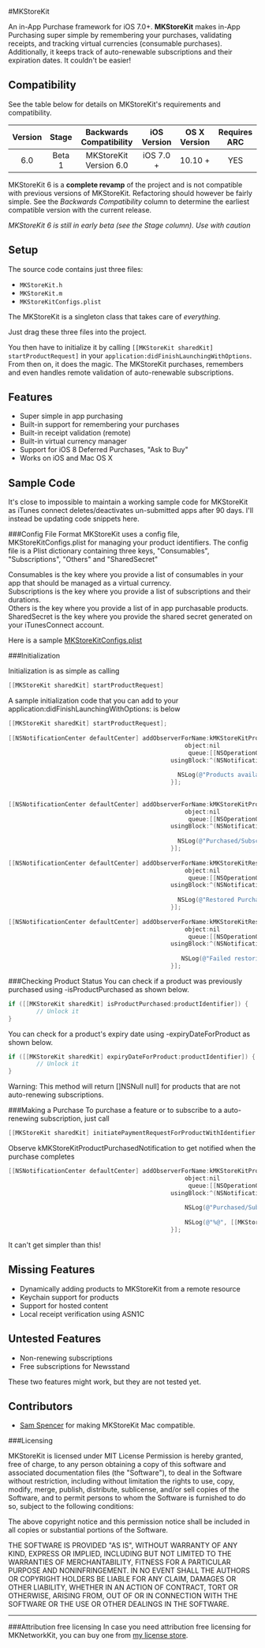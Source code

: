 #MKStoreKit

An in-App Purchase framework for iOS 7.0+. **MKStoreKit** makes in-App Purchasing super simple by remembering your purchases, validating receipts, and tracking virtual currencies (consumable purchases). Additionally, it keeps track of auto-renewable subscriptions and their expiration dates. It couldn't be easier!

## Compatibility
See the table below for details on MKStoreKit's requirements and compatibility.

| Version | Stage  | Backwards Compatibility | iOS Version | OS X Version | Requires ARC |
|:-------:|:------:|:-----------------------:|:-----------:|:------------:|:------------:|
|   6.0   | Beta 1 | MKStoreKit Version 6.0  |  iOS 7.0 +  |    10.10 +   |      YES     |

MKStoreKit 6 is a **complete revamp** of the project and is not compatible with previous versions of MKStoreKit. Refactoring should however be fairly simple. See the *Backwards Compatibility* column to determine the earliest compatible version with the current release.

*MKStoreKit 6 is still in early beta (see the Stage column). Use with caution*

## Setup
The source code contains just three files:
* `MKStoreKit.h`
* `MKStoreKit.m`
* `MKStoreKitConfigs.plist`

The MKStoreKit is a singleton class that takes care of *everything*. 

Just drag these three files into the project. 

You then have to initialize it by calling `[[MKStoreKit sharedKit] startProductRequest]` in your `application:didFinishLaunchingWithOptions`. From then on, it does the magic. The MKStoreKit purchases, remembers and even handles remote validation of auto-renewable subscriptions.

## Features
* Super simple in app purchasing
* Built-in support for remembering your purchases
* Built-in receipt validation (remote)
* Built-in virtual currency manager
* Support for iOS 8 Deferred Purchases, "Ask to Buy"
* Works on iOS and Mac OS X

## Sample Code 

It's close to impossible to maintain a working sample code for MKStoreKit as iTunes connect deletes/deactivates un-submitted apps after 90 days. I'll instead be updating code snippets here.

###Config File Format
MKStoreKit uses a config file, MKStoreKitConfigs.plist for managing your product identifiers.
The config file is a Plist dictionary containing three keys, "Consumables", "Subscriptions", "Others" and "SharedSecret"

Consumables is the key where you provide a list of consumables in your app that should be managed as a virtual currency.  
Subscriptions is the key where you provide a list of subscriptions and their durations.  
Others is the key where you provide a list of in app purchasable products.  
SharedSecret is the key where you provide the shared secret generated on your iTunesConnect account.

Here is a sample [MKStoreKitConfigs.plist](https://gist.github.com/MugunthKumar/330fc38b542c96fcecc6)


###Initialization

Initialization is as simple as calling

``` objective-c
[[MKStoreKit sharedKit] startProductRequest]
```

A sample initialization code that you can add to your application:didFinishLaunchingWithOptions: is below

``` objective-c
[[MKStoreKit sharedKit] startProductRequest];
  
[[NSNotificationCenter defaultCenter] addObserverForName:kMKStoreKitProductsAvailableNotification
                                                  object:nil
                                                   queue:[[NSOperationQueue alloc] init]
                                              usingBlock:^(NSNotification *note) {
    
                                                NSLog(@"Products available: %@", [[MKStoreKit sharedKit] availableProducts]);
                                              }];
  
  
[[NSNotificationCenter defaultCenter] addObserverForName:kMKStoreKitProductPurchasedNotification
                                                  object:nil
                                                   queue:[[NSOperationQueue alloc] init]
                                              usingBlock:^(NSNotification *note) {
                                                  
                                                NSLog(@"Purchased/Subscribed to product with id: %@", [note object]);
                                              }];
  
[[NSNotificationCenter defaultCenter] addObserverForName:kMKStoreKitRestoredPurchasesNotification
                                                  object:nil
                                                   queue:[[NSOperationQueue alloc] init]
                                              usingBlock:^(NSNotification *note) {
                                                  
                                                NSLog(@"Restored Purchases");
                                              }];
  
[[NSNotificationCenter defaultCenter] addObserverForName:kMKStoreKitRestoringPurchasesFailedNotification
                                                  object:nil
                                                   queue:[[NSOperationQueue alloc] init]
                                              usingBlock:^(NSNotification *note) {
                                                  
                                                 NSLog(@"Failed restoring purchases with error: %@", [note object]);
                                              }];
```

###Checking Product Status
You can check if a product was previously purchased using -isProductPurchased as shown below.
``` objective-c
if ([[MKStoreKit sharedKit] isProductPurchased:productIdentifier]) {
        // Unlock it
}
```

You can check for a product's expiry date using -expiryDateForProduct as shown below.
``` objective-c
if ([[MKStoreKit sharedKit] expiryDateForProduct:productIdentifier]) {
        // Unlock it
}
```

Warning: This method will return []NSNull null] for products that are not auto-renewing subscriptions.


###Making a Purchase
To purchase a feature or to subscribe to a auto-renewing subscription, just call

``` objective-c
[[MKStoreKit sharedKit] initiatePaymentRequestForProductWithIdentifier:productIdentifier];
```

Observe kMKStoreKitProductPurchasedNotification to get notified when the purchase completes

``` objective-c
[[NSNotificationCenter defaultCenter] addObserverForName:kMKStoreKitProductPurchasedNotification
                                                  object:nil
                                                   queue:[[NSOperationQueue alloc] init]
                                              usingBlock:^(NSNotification *note) {
                                                  
                                                  NSLog(@"Purchased/Subscribed to product with id: %@", [note object]);
                                                  
                                                  NSLog(@"%@", [[MKStoreKit sharedKit] valueForKey:@"purchaseRecord"]);
                                              }];
```

It can't get simpler than this!


## Missing Features

* Dynamically adding products to MKStoreKit from a remote resource
* Keychain support for products
* Support for hosted content
* Local receipt verification using ASN1C

## Untested Features

* Non-renewing subscriptions
* Free subscriptions for Newsstand

These two features might work, but they are not tested yet.

## Contributors 
 * [Sam Spencer](https://github.com/Sam-Spencer) for making MKStoreKit Mac compatible.
 
###Licensing

MKStoreKit is licensed under MIT License
Permission is hereby granted, free of charge, to any person obtaining a copy
of this software and associated documentation files (the "Software"), to deal
in the Software without restriction, including without limitation the rights
to use, copy, modify, merge, publish, distribute, sublicense, and/or sell
copies of the Software, and to permit persons to whom the Software is
furnished to do so, subject to the following conditions:

The above copyright notice and this permission notice shall be included in
all copies or substantial portions of the Software.

THE SOFTWARE IS PROVIDED "AS IS", WITHOUT WARRANTY OF ANY KIND, EXPRESS OR
IMPLIED, INCLUDING BUT NOT LIMITED TO THE WARRANTIES OF MERCHANTABILITY,
FITNESS FOR A PARTICULAR PURPOSE AND NONINFRINGEMENT. IN NO EVENT SHALL THE
AUTHORS OR COPYRIGHT HOLDERS BE LIABLE FOR ANY CLAIM, DAMAGES OR OTHER
LIABILITY, WHETHER IN AN ACTION OF CONTRACT, TORT OR OTHERWISE, ARISING FROM,
OUT OF OR IN CONNECTION WITH THE SOFTWARE OR THE USE OR OTHER DEALINGS IN
THE SOFTWARE.

---
###Attribution free licensing
In case you need attribution free licensing for MKNetworkKit, you can buy one from [my license store](http://blog.mugunthkumar.com/license-store/).
